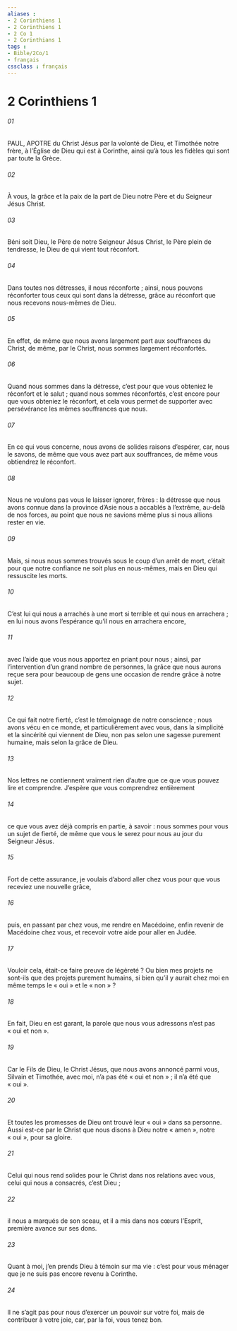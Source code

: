 ```yaml
---
aliases : 
- 2 Corinthiens 1
- 2 Corinthiens 1
- 2 Co 1
- 2 Corinthians 1
tags : 
- Bible/2Co/1
- français
cssclass : français
---
```


# 2 Corinthiens 1

###### 01
PAUL, APOTRE du Christ Jésus
par la volonté de Dieu,
et Timothée notre frère,
à l’Église de Dieu qui est à Corinthe,
ainsi qu’à tous les fidèles
qui sont par toute la Grèce.
###### 02
À vous, la grâce et la paix
de la part de Dieu notre Père
et du Seigneur Jésus Christ.
###### 03
Béni soit Dieu, le Père de notre Seigneur Jésus Christ, le Père plein de tendresse, le Dieu de qui vient tout réconfort.
###### 04
Dans toutes nos détresses, il nous réconforte ; ainsi, nous pouvons réconforter tous ceux qui sont dans la détresse, grâce au réconfort que nous recevons nous-mêmes de Dieu.
###### 05
En effet, de même que nous avons largement part aux souffrances du Christ, de même, par le Christ, nous sommes largement réconfortés.
###### 06
Quand nous sommes dans la détresse, c’est pour que vous obteniez le réconfort et le salut ; quand nous sommes réconfortés, c’est encore pour que vous obteniez le réconfort, et cela vous permet de supporter avec persévérance les mêmes souffrances que nous.
###### 07
En ce qui vous concerne, nous avons de solides raisons d’espérer, car, nous le savons, de même que vous avez part aux souffrances, de même vous obtiendrez le réconfort.
###### 08
Nous ne voulons pas vous le laisser ignorer, frères : la détresse que nous avons connue dans la province d’Asie nous a accablés à l’extrême, au-delà de nos forces, au point que nous ne savions même plus si nous allions rester en vie.
###### 09
Mais, si nous nous sommes trouvés sous le coup d’un arrêt de mort, c’était pour que notre confiance ne soit plus en nous-mêmes, mais en Dieu qui ressuscite les morts.
###### 10
C’est lui qui nous a arrachés à une mort si terrible et qui nous en arrachera ; en lui nous avons l’espérance qu’il nous en arrachera encore,
###### 11
avec l’aide que vous nous apportez en priant pour nous ; ainsi, par l’intervention d’un grand nombre de personnes, la grâce que nous aurons reçue sera pour beaucoup de gens une occasion de rendre grâce à notre sujet.
###### 12
Ce qui fait notre fierté, c’est le témoignage de notre conscience ; nous avons vécu en ce monde, et particulièrement avec vous, dans la simplicité et la sincérité qui viennent de Dieu, non pas selon une sagesse purement humaine, mais selon la grâce de Dieu.
###### 13
Nos lettres ne contiennent vraiment rien d’autre que ce que vous pouvez lire et comprendre. J’espère que vous comprendrez entièrement
###### 14
ce que vous avez déjà compris en partie, à savoir : nous sommes pour vous un sujet de fierté, de même que vous le serez pour nous au jour du Seigneur Jésus.
###### 15
Fort de cette assurance, je voulais d’abord aller chez vous pour que vous receviez une nouvelle grâce,
###### 16
puis, en passant par chez vous, me rendre en Macédoine, enfin revenir de Macédoine chez vous, et recevoir votre aide pour aller en Judée.
###### 17
Vouloir cela, était-ce faire preuve de légèreté ? Ou bien mes projets ne sont-ils que des projets purement humains, si bien qu’il y aurait chez moi en même temps le « oui » et le « non » ?
###### 18
En fait, Dieu en est garant, la parole que nous vous adressons n’est pas « oui et non ».
###### 19
Car le Fils de Dieu, le Christ Jésus, que nous avons annoncé parmi vous, Silvain et Timothée, avec moi, n’a pas été « oui et non » ; il n’a été que « oui ».
###### 20
Et toutes les promesses de Dieu ont trouvé leur « oui » dans sa personne. Aussi est-ce par le Christ que nous disons à Dieu notre « amen », notre « oui », pour sa gloire.
###### 21
Celui qui nous rend solides pour le Christ dans nos relations avec vous, celui qui nous a consacrés, c’est Dieu ;
###### 22
il nous a marqués de son sceau, et il a mis dans nos cœurs l’Esprit, première avance sur ses dons.
###### 23
Quant à moi, j’en prends Dieu à témoin sur ma vie : c’est pour vous ménager que je ne suis pas encore revenu à Corinthe.
###### 24
Il ne s’agit pas pour nous d’exercer un pouvoir sur votre foi, mais de contribuer à votre joie, car, par la foi, vous tenez bon.
